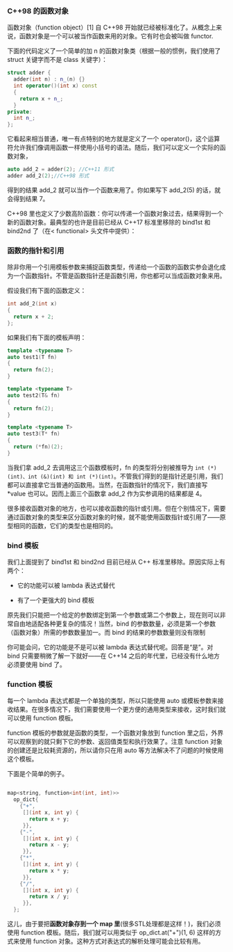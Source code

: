 ### C++98 的函数对象

函数对象（function object）[1] 自 C++98 开始就已经被标准化了。从概念上来说，函数对象是一个可以被当作函数来用的对象。它有时也会被叫做 functor.

下面的代码定义了一个简单的加 n 的函数对象类（根据一般的惯例，我们使用了 struct 关键字而不是 class 关键字）：

```c++
struct adder {
  adder(int n) : n_(n) {}
  int operator()(int x) const
  {
    return x + n_;
  }
private:
  int n_;
};
```

它看起来相当普通，唯一有点特别的地方就是定义了一个 operator()，这个运算符允许我们像调用函数一样使用小括号的语法。随后，我们可以定义一个实际的函数对象，

```c++
auto add_2 = adder(2); //C++11 形式
adder add_2(2);//C++98 形式
```

得到的结果 add_2 就可以当作一个函数来用了。你如果写下 add_2(5) 的话，就会得到结果 7。



C++98 里也定义了少数高阶函数：你可以传递一个函数对象过去，结果得到一个新的函数对象。最典型的也许是目前已经从 C++17 标准里移除的 bind1st 和 bind2nd 了（在< functional> 头文件中提供）：

### 函数的指针和引用

除非你用一个引用模板参数来捕捉函数类型，传递给一个函数的函数实参会退化成为一个函数指针。不管是函数指针还是函数引用，你也都可以当成函数对象来用。

假设我们有下面的函数定义：

```c++
int add_2(int x)
{
  return x + 2;
};
```

如果我们有下面的模板声明：

```c++
template <typename T>
auto test1(T fn)
{
  return fn(2);
}

template <typename T>
auto test2(T& fn)
{
  return fn(2);
}

template <typename T>
auto test3(T* fn)
{
  return (*fn)(2);
}
```

当我们拿 add_2 去调用这三个函数模板时，fn 的类型将分别被推导为 `int (*)(int)、int (&)(int) 和 int (*)(int)`。不管我们得到的是指针还是引用，我们都可以直接拿它当普通的函数用。当然，在函数指针的情况下，我们直接写 *value 也可以。因而上面三个函数拿 add_2 作为实参调用的结果都是 4。

很多接收函数对象的地方，也可以接收函数的指针或引用。但在个别情况下，需要通过函数对象的类型来区分函数对象的时候，就不能使用函数指针或引用了——原型相同的函数，它们的类型也是相同的。

### bind 模板

我们上面提到了 bind1st 和 bind2nd 目前已经从 C++ 标准里移除。原因实际上有两个：

* 它的功能可以被 lambda 表达式替代

* 有了一个更强大的 bind 模板

原先我们只能把一个给定的参数绑定到第一个参数或第二个参数上，现在则可以非常自由地适配各种更复杂的情况！当然，bind 的参数数量，必须是第一个参数（函数对象）所需的参数数量加一。而 bind 的结果的参数数量则没有限制

你可能会问，它的功能是不是可以被 lambda 表达式替代呢。回答是“是”。对 bind 只需要稍微了解一下就好——在 C++14 之后的年代里，已经没有什么地方必须要使用 bind 了。

### function 模板

每一个 lambda 表达式都是一个单独的类型，所以只能使用 auto 或模板参数来接收结果。在很多情况下，我们需要使用一个更方便的通用类型来接收，这时我们就可以使用 function 模板。

function 模板的参数就是函数的类型，一个函数对象放到 function 里之后，外界可以观察到的就只剩下它的参数、返回值类型和执行效果了。注意 function 对象的创建还是比较耗资源的，所以请你只在用 auto 等方法解决不了问题的时候使用这个模板。

下面是个简单的例子。

```c++

map<string, function<int(int, int)>>
  op_dict{
    {"+",
     [](int x, int y) {
       return x + y;
     }},
    {"-",
     [](int x, int y) {
       return x - y;
     }},
    {"*",
     [](int x, int y) {
       return x * y;
     }},
    {"/",
     [](int x, int y) {
       return x / y;
     }},
  };
```

这儿，由于要把**函数对象存到一个 map 里**(很多STL处理都是这样！)，我们必须使用 function 模板。随后，我们就可以用类似于 op_dict.at("+")(1, 6) 这样的方式来使用 function 对象。这种方式对表达式的解析处理可能会比较有用。